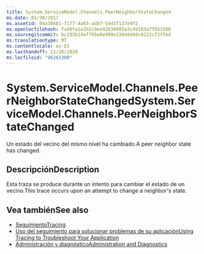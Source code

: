 ```yaml
---
title: System.ServiceModel.Channels.PeerNeighborStateChanged
ms.date: 03/30/2017
ms.assetid: 94a30661-7177-4a63-ad07-54457137e9f2
ms.openlocfilehash: fad0fa1e2b2c9ee92b38985a3c49183a7f85310b
ms.sourcegitcommit: bc293b14af795e0e999e3304dd40c0222cf2ffe4
ms.translationtype: MT
ms.contentlocale: es-ES
ms.lasthandoff: 11/26/2020
ms.locfileid: "96263300"
---
```

# <a name="systemservicemodelchannelspeerneighborstatechanged"></a><span data-ttu-id="9a4cc-102">System.ServiceModel.Channels.PeerNeighborStateChanged</span><span class="sxs-lookup"><span data-stu-id="9a4cc-102">System.ServiceModel.Channels.PeerNeighborStateChanged</span></span>

<span data-ttu-id="9a4cc-103">Un estado del vecino del mismo nivel ha cambiado.</span><span class="sxs-lookup"><span data-stu-id="9a4cc-103">A peer neighbor state has changed.</span></span>  
  
## <a name="description"></a><span data-ttu-id="9a4cc-104">Descripción</span><span class="sxs-lookup"><span data-stu-id="9a4cc-104">Description</span></span>  

 <span data-ttu-id="9a4cc-105">Esta traza se produce durante un intento para cambiar el estado de un vecino.</span><span class="sxs-lookup"><span data-stu-id="9a4cc-105">This trace occurs upon an attempt to change a neighbor's state.</span></span>  
  
## <a name="see-also"></a><span data-ttu-id="9a4cc-106">Vea también</span><span class="sxs-lookup"><span data-stu-id="9a4cc-106">See also</span></span>

- [<span data-ttu-id="9a4cc-107">Seguimiento</span><span class="sxs-lookup"><span data-stu-id="9a4cc-107">Tracing</span></span>](index.md)
- [<span data-ttu-id="9a4cc-108">Uso del seguimiento para solucionar problemas de su aplicación</span><span class="sxs-lookup"><span data-stu-id="9a4cc-108">Using Tracing to Troubleshoot Your Application</span></span>](using-tracing-to-troubleshoot-your-application.md)
- [<span data-ttu-id="9a4cc-109">Administración y diagnóstico</span><span class="sxs-lookup"><span data-stu-id="9a4cc-109">Administration and Diagnostics</span></span>](../index.md)

